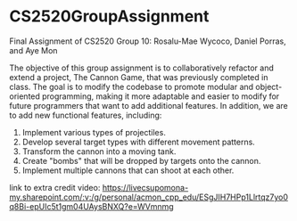 # CS2520GroupAssignment
Final Assignment of CS2520
Group 10: Rosalu-Mae Wycoco, Daniel Porras, and Aye Mon

The objective of this group assignment is to collaboratively refactor and extend a project, The Cannon Game, that was previously completed in class. The goal is to modify the codebase to promote modular and object-oriented programming, making it more adaptable and easier to modify for future programmers that want to add additional features. In addition, we are to add new functional features, including:

1. Implement various types of projectiles.
2. Develop several target types with different movement patterns.
3. Transform the cannon into a moving tank.
4. Create "bombs" that will be dropped by targets onto the cannon.
5. Implement multiple cannons that can shoot at each other.

link to extra credit video:
https://livecsupomona-my.sharepoint.com/:v:/g/personal/acmon_cpp_edu/ESgJIH7HPp1Llrtqz7yo0q8Bi-epUIc5t1gm04UAysBNXQ?e=WVmnmg